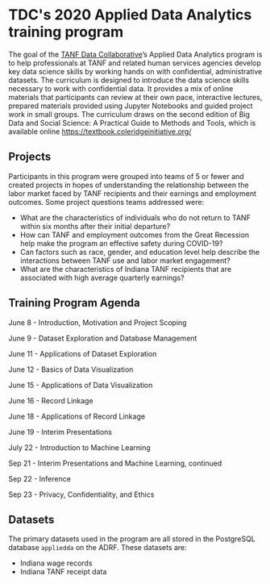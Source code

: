 # TDC's 2020 Applied Data Analytics training program

The goal of the [TANF Data Collaborative](https://www.tanfdata.org/)’s Applied Data Analytics program is to help professionals at TANF and related human services agencies develop key data science skills by working hands on with confidential, administrative datasets. The curriculum is designed to introduce the data science skills necessary to work with confidential data.  It provides a mix of online materials that participants can review at their own pace, interactive lectures, prepared materials provided using Jupyter Notebooks and guided project work in small groups. The curriculum draws on the second edition of Big Data and Social Science: A Practical Guide to Methods and Tools, which is available online https://textbook.coleridgeinitiative.org/

## Projects
Participants in this program were grouped into teams of 5 or fewer and created projects in hopes of understanding the relationship between the labor market faced by TANF recipients and their earnings and employment outcomes. Some project questions teams addressed were:

  - What are the characteristics of individuals who do not return to TANF within six months after their initial departure?
  - How can TANF and employment outcomes from the Great Recession help make the program an effective safety during COVID-19?
  - Can factors such as race, gender, and education level help describe the interactions between TANF use and labor market engagement?
  - What are the characteristics of Indiana TANF recipients that are associated with high average quarterly earnings?

## Training Program Agenda
June 8 - Introduction, Motivation and Project Scoping

June 9 - Dataset Exploration and Database Management

June 11 - Applications of Dataset Exploration

June 12 - Basics of Data Visualization

June 15 - Applications of Data Visualization

June 16 - Record Linkage

June 18 - Applications of Record Linkage

June 19 - Interim Presentations

July 22 - Introduction to Machine Learning

Sep 21 - Interim Presentations and Machine Learning, continued

Sep 22 - Inference

Sep 23 - Privacy, Confidentiality, and Ethics

## Datasets
The primary datasets used in the program are all stored in the PostgreSQL database `appliedda` on the ADRF. These datasets are:
  - Indiana wage records
  - Indiana TANF receipt data

